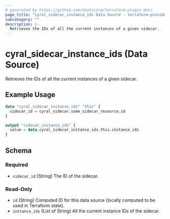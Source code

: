 ```yaml
---
# generated by https://github.com/hashicorp/terraform-plugin-docs
page_title: "cyral_sidecar_instance_ids Data Source - terraform-provider-cyral"
subcategory: ""
description: |-
  Retrieves the IDs of all the current instances of a given sidecar.
---
```


# cyral_sidecar_instance_ids (Data Source)

Retrieves the IDs of all the current instances of a given sidecar.

## Example Usage

```terraform
data "cyral_sidecar_instance_ids" "this" {
  sidecar_id = cyral_sidecar.some_sidecar_resource.id
}

output "sidecar_instance_ids" {
  value = data.cyral_sidecar_instance_ids.this.instance_ids
}
```

<!-- schema generated by tfplugindocs -->

## Schema

### Required

- `sidecar_id` (String) The ID of the sidecar.

### Read-Only

- `id` (String) Computed ID for this data source (locally computed to be used in Terraform state).
- `instance_ids` (List of String) All the current instance IDs of the sidecar.
